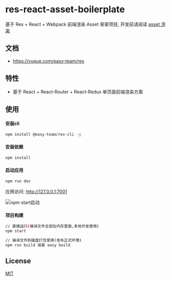# res-react-asset-boilerplate

基于 Res + React + Webpack 前端渲染 Asset 骨架项目, 开发前请阅读 [asset 渲染](https://www.yuque.com/easy-team/res/asset)

## 文档

- https://yuque.com/easy-team/res

## 特性

- 基于 React + React-Router + React-Redux 单页面前端渲染方案


## 使用

#### 安装cli

```bash
npm install @easy-team/res-cli -g
```

#### 安装依赖

```bash
npm install
```

#### 启动应用

```bash
npm run dev
```

应用访问: http://127.0.0.1:7001


![npm start启动](https://github.com/hubcarl/egg-react-webpack-boilerplate/blob/master/docs/images/webpack.png)

#### 项目构建

```bash
// 直接运行(编译文件全部在内存里面,本地开发使用)
npm start

// 编译文件到磁盘打包使用(发布正式环境)
npm run build 或者 easy build
```

## License

[MIT](LICENSE)